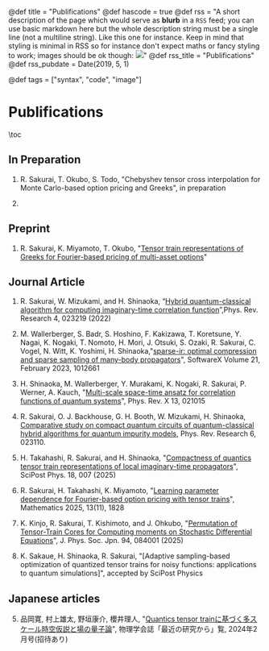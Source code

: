 @def title = "Publifications"
@def hascode = true
@def rss = "A short description of the page which would serve as **blurb** in a `RSS` feed; you can use basic markdown here but the whole description string must be a single line (not a multiline string). Like this one for instance. Keep in mind that styling is minimal in RSS so for instance don't expect maths or fancy styling to work; images should be ok though: ![](https://upload.wikimedia.org/wikipedia/en/b/b0/Rick_and_Morty_characters.jpg)"
@def rss_title = "Publifications"
@def rss_pubdate = Date(2019, 5, 1)

@def tags = ["syntax", "code", "image"]
# Publifications

\toc

## In Preparation
1. R. Sakurai, T. Okubo, S. Todo, "Chebyshev tensor cross interpolation for Monte Carlo-based option pricing and Greeks", in preparation

2. 

## Preprint 
1. R. Sakurai, K. Miyamoto, T. Okubo, "[Tensor train representations of Greeks for Fourier-based pricing of multi-asset options](https://arxiv.org/html/2507.08482v1)"


## Journal Article
1. R. Sakurai, W. Mizukami, and H. Shinaoka, “[Hybrid quantum-classical algorithm for computing imaginary-time correlation function](https://doi.org/10.1103/PhysRevResearch.4.023219)”,Phys. Rev. Research 4, 023219 (2022)


2. M. Wallerberger, S. Badr, S. Hoshino, F. Kakizawa, T. Koretsune, Y. Nagai, K. Nogaki, T. Nomoto, H. Mori, J. Otsuki, S. Ozaki, R. Sakurai, C. Vogel, N. Witt, K. Yoshimi, H. Shinaoka,"[sparse-ir: optimal compression and sparse sampling of many-body propagators](https://doi.org/10.1016/j.softx.2022.101266)", SoftwareX Volume 21, February 2023, 1012661

3. H. Shinaoka, M. Wallerberger, Y. Murakami, K. Nogaki, R. Sakurai, P. Werner, A. Kauch, "[Multi-scale space-time ansatz for correlation functions of quantum systems](https://journals.aps.org/prx/abstract/10.1103/PhysRevX.13.021015)", Phys. Rev. X 13, 021015

4. R. Sakurai, O. J. Backhouse, G. H. Booth, W. Mizukami, H. Shinaoka, [Comparative study on compact quantum circuits of quantum-classical hybrid algorithms for quantum impurity models](https://journals.aps.org/prresearch/abstract/10.1103/PhysRevResearch.6.023110), Phys. Rev. Research 6, 023110.

5. H. Takahashi, R. Sakurai, and H. Shinaoka, "[Compactness of quantics tensor train representations of local imaginary-time propagators](https://arxiv.org/abs/2403.09161)", SciPost Phys. 18, 007 (2025)

6. R. Sakurai, H. Takahashi, K. Miyamoto, "[Learning parameter dependence for Fourier-based option pricing with tensor trains](https://www.mdpi.com/2227-7390/13/11/1828)", Mathematics 2025, 13(11), 1828

7. K. Kinjo, R. Sakurai, T. Kishimoto, and J. Ohkubo, "[Permutation of Tensor-Train Cores for Computing moments on Stochastic Differential Equations](https://journals.jps.jp/doi/full/10.7566/JPSJ.94.084001?mobileUi=0)", J. Phys. Soc. Jpn. 94, 084001 (2025)

8. K. Sakaue, H. Shinaoka, R. Sakurai, "[Adaptive sampling-based optimization of quantized tensor trains for noisy functions: applications to quantum simulations]", accepted by SciPost Physics

## Japanese articles
5. 品岡寛, 村上雄太, 野垣康介, 櫻井理人, "[Quantics tensor trainに基づく多スケール時空仮説と場の量子論](https://shinaoka.github.io/assets/qtt_jps_202402.pdf)",  物理学会誌「最近の研究から」覧, 2024年2月号(招待あり)